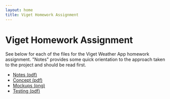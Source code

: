 ```yaml
---
layout: home
title: Viget Homework Assignment
---
```



Viget Homework Assignment
=========================

See below for each of the files for the Viget Weather App homework assignment. "Notes" provides some quick orientation to the approach taken to the project and should be read first. 

 * [Notes (pdf)](/files/temp/viget/Notes_NHumphrey.pdf)
 * [Concept (pdf)](/files/temp/viget/W3-Concept_NHumphrey.pdf)
 * [Mockups (png)](/files/temp/viget/mockups-med_NHumphrey.png)
 * [Testing (pdf)](/files/temp/viget/W3-Testing_NHumphrey.pdf)

